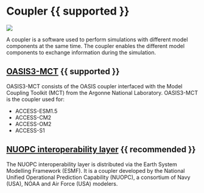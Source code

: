 # <div class="highlight-bg center-icons"> Coupler {{ supported }} </div>

<!-- ![Coupler Component Logo](../../assets/component-logos/components-without-titles/ACCESS icon COUPLER.png){align=right width=40%} -->

<img src = "../../../assets/component-logos/component-maps/coupler-component-map.png" class="white-img-bg"></img>

A coupler is a software used to perform simulations with different model components at the same time. The coupler enables the different model components to exchange information during the simulation.

## <div class="center-icons"> [OASIS3-MCT][OASIS3-MCT] {{ supported }} </div>

OASIS3-MCT consists of the OASIS coupler interfaced with the Model Coupling Toolkit (MCT) from the Argonne National Laboratory. OASIS3-MCT is the coupler used for:

- ACCESS-ESM1.5
- ACCESS-CM2
- ACCESS-OM2
- ACCESS-S1

## <div class="center-icons"> [NUOPC interoperability layer][NUOPC] {{ recommended }} </div>

The NUOPC interoperability layer is distributed via the Earth System Modelling Framework (ESMF). It is a coupler developed by the National Unified Operational Prediction Capability (NUOPC), a consortium of Navy (USA), NOAA and Air Force (USA) modelers. 

[OASIS3-MCT]: https://oasis.cerfacs.fr/en/
[NUOPC]: https://earthsystemmodeling.org/nuopc/